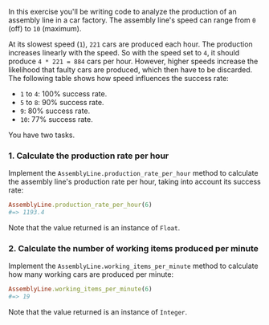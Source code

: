 In this exercise you'll be writing code to analyze the production of an assembly line in a car factory. The assembly line's speed can range from `0` (off) to `10` (maximum).

At its slowest speed (`1`), `221` cars are produced each hour. The production increases linearly with the speed. So with the speed set to `4`, it should produce `4 * 221 = 884` cars per hour. However, higher speeds increase the likelihood that faulty cars are produced, which then have to be discarded. The following table shows how speed influences the success rate:

- `1` to `4`: 100% success rate.
- `5` to `8`: 90% success rate.
- `9`: 80% success rate.
- `10`: 77% success rate.

You have two tasks.

### 1. Calculate the production rate per hour

Implement the `AssemblyLine.production_rate_per_hour` method to calculate the assembly line's production rate per hour, taking into account its success rate:

```ruby
AssemblyLine.production_rate_per_hour(6)
#=> 1193.4
```

Note that the value returned is an instance of `Float`.

### 2. Calculate the number of working items produced per minute

Implement the `AssemblyLine.working_items_per_minute` method to calculate how many working cars are produced per minute:

```ruby
AssemblyLine.working_items_per_minute(6)
#=> 19
```

Note that the value returned is an instance of `Integer`.
